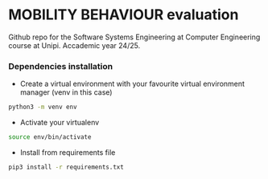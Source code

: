 # MOBILITY BEHAVIOUR evaluation
Github repo for the Software Systems Engineering at Computer Engineering course at Unipi. Accademic year 24/25.

### Dependencies installation
- Create a virtual environment with your favourite virtual environment manager (venv in this case)
```bash
python3 -m venv env
```

- Activate your virtualenv
```bash
source env/bin/activate
```

- Install from requirements file
```bash
pip3 install -r requirements.txt
```

